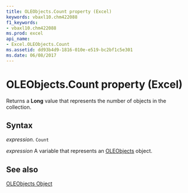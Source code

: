 ```yaml
---
title: OLEObjects.Count property (Excel)
keywords: vbaxl10.chm422088
f1_keywords:
- vbaxl10.chm422088
ms.prod: excel
api_name:
- Excel.OLEObjects.Count
ms.assetid: dd93b4d9-1816-010e-e519-bc2bf1c5e301
ms.date: 06/08/2017
---
```



# OLEObjects.Count property (Excel)

Returns a  **Long** value that represents the number of objects in the collection.


## Syntax

_expression_. `Count`

_expression_ A variable that represents an [OLEObjects](Excel.OLEObjects.md) object.


## See also


[OLEObjects Object](Excel.OLEObjects.md)

